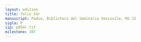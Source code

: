 ```yaml
---
layout: edition
title: folio 54r
manuscript: Padua, Biblioteca del Seminario Vescovile, MS 32
sigla: P
iip: p054r.tif
milestone: 107
---
```

